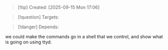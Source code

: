 
>[!tip] Created: [2025-09-15 Mon 17:06]

>[!question] Targets: 

>[!danger] Depends: 

we could make the commands go in a shell that we control, and show what is going on using ttyd.